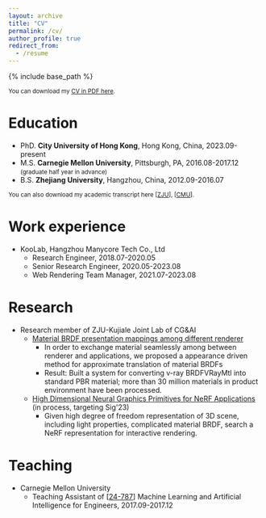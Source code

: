 ```yaml
---
layout: archive
title: "CV"
permalink: /cv/
author_profile: true
redirect_from:
  - /resume
---
```


{% include base_path %}

<small>You can download my [CV in PDF here](/files/cv/cv.pdf).</small>

Education
======
* PhD. <strong>City University of Hong Kong</strong>, Hong Kong, China, 2023.09-present
* M.S. <strong>Carnegie Mellon University</strong>, Pittsburgh, PA, 2016.08-2017.12 <small>(graduate half year in advance)</small>
* B.S. <strong>Zhejiang University</strong>, Hangzhou, China, 2012.09-2016.07

<small>You can also download my academic transcript here [[ZJU](/files/cv/zju_transcript.pdf)], [[CMU](/files/cv/cmu_transcript.pdf)].</small>

Work experience
======
* KooLab, Hangzhou Manycore Tech Co., Ltd
  * Research Engineer, 2018.07-2020.05
  * Senior Research Engineer, 2020.05-2023.08
  * Web Rendering Team Manager, 2021.07-2023.08

Research
======
* Research member of ZJU-Kujiale Joint Lab of CG&AI 
  * [Material BRDF presentation mappings among different renderer](/posts/2018-12-01-material-blog)
    - In order to exchange material seamlessly among between renderer and applications, we proposed a appearance driven method for approximate translation of material BRDFs
    - Result: Built a system for converting v-ray BRDFVRayMtl into standard PBR material; more than 30 million materials in product environment have been processed.
  * [High Dimensional Neural Graphics Primitives for NeRF Applications](/posts/2022-06-01-nerf) (in process, targeting Sig'23)
    - Given high degree of freedom representation of 3D scene, including light properties, complicated material BRDF, search a NeRF representation for interactive rendering. 

Teaching
======
* Carnegie Mellon University
  * Teaching Assistant of [[24-787](https://www.meche.engineering.cmu.edu/education/courses/24-787.html)] Machine Learning and Artificial Intelligence for Engineers, 2017.09-2017.12
